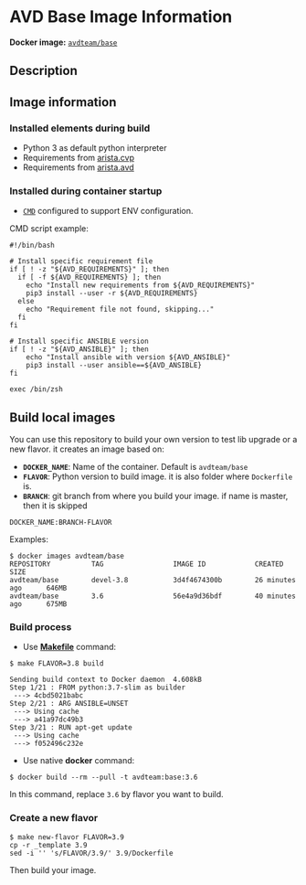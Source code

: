 # AVD Base Image Information

__Docker image:__ [`avdteam/base`](https://hub.docker.com/repository/docker/avdteam/base)

## Description

## Image information

### Installed elements during build

- Python 3 as default  python interpreter
- Requirements from [arista.cvp](https://github.com/aristanetworks/ansible-cvp)
- Requirements from [arista.avd](https://github.com/aristanetworks/ansible-avd)

### Installed during container startup

- [`CMD`](./../_template/entrypoint.sh) configured to support ENV configuration.

CMD script example:

```shell
#!/bin/bash

# Install specific requirement file
if [ ! -z "${AVD_REQUIREMENTS}" ]; then
  if [ -f ${AVD_REQUIREMENTS} ]; then
    echo "Install new requirements from ${AVD_REQUIREMENTS}"
    pip3 install --user -r ${AVD_REQUIREMENTS}
  else
    echo "Requirement file not found, skipping..."
  fi
fi

# Install specific ANSIBLE version
if [ ! -z "${AVD_ANSIBLE}" ]; then
    echo "Install ansible with version ${AVD_ANSIBLE}"
    pip3 install --user ansible==${AVD_ANSIBLE}
fi

exec /bin/zsh
```

## Build local images

You can use this repository to build your own version to test lib upgrade or a new flavor. it creates an image based on:

- __`DOCKER_NAME`__: Name of the container. Default is `avdteam/base`
- __`FLAVOR`__: Python version to build image. it is also folder where `Dockerfile` is.
- __`BRANCH`__: git branch from where you build your image. if name is master, then it is skipped

```
DOCKER_NAME:BRANCH-FLAVOR
```

Examples:

```shell
$ docker images avdteam/base
REPOSITORY          TAG                 IMAGE ID            CREATED             SIZE
avdteam/base        devel-3.8           3d4f4674300b        26 minutes ago      646MB
avdteam/base        3.6                 56e4a9d36bdf        40 minutes ago      675MB
```

### Build process

- Use [__Makefile__](./../Makefile) command:

```shell
$ make FLAVOR=3.8 build

Sending build context to Docker daemon  4.608kB
Step 1/21 : FROM python:3.7-slim as builder
 ---> 4cbd5021babc
Step 2/21 : ARG ANSIBLE=UNSET
 ---> Using cache
 ---> a41a97dc49b3
Step 3/21 : RUN apt-get update
 ---> Using cache
 ---> f052496c232e
```

- Use native __docker__ command:

```shell
$ docker build --rm --pull -t avdteam:base:3.6
```

In this command, replace `3.6` by flavor you want to build.

### Create a new flavor

```shell
$ make new-flavor FLAVOR=3.9
cp -r _template 3.9
sed -i '' 's/FLAVOR/3.9/' 3.9/Dockerfile
```

Then build your image.